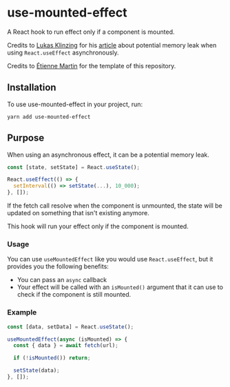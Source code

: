 # use-mounted-effect

A React hook to run effect only if a component is mounted.

Credits to [Lukas Klinzing](https://dev.to/theluk) for his [article](https://dev.to/theluk/usemountedeffect-asynchronous-useeffect-on-potentially-unmounted-components-5d56) about potential memory leak when using `React.useEffect` asynchronously.

Credits to [Étienne Martin](https://etiennemartin.ca) for the template of this repository. 

## Installation

To use use-mounted-effect in your project, run:

```shell script
yarn add use-mounted-effect
```

## Purpose

When using an asynchronous effect, it can be a potential memory leak.

```typescript
const [state, setState] = React.useState();

React.useEffect(() => {
  setInterval(() => setState(...), 10_000);
}, []);
```

If the fetch call resolve when the component is unmounted, the state will be updated on something that isn't existing anymore.

This hook will run your effect only if the component is mounted.

### Usage

You can use `useMountedEffect` like you would use `React.useEffect`, but it provides you the following benefits:

- You can pass an `async` callback
- Your effect will be called with an `isMounted()` argument that it can use to check if the component is still mounted.

### Example

```typescript
const [data, setData] = React.useState();

useMountedEffect(async (isMounted) => {
  const { data } = await fetch(url);

  if (!isMounted()) return;

  setState(data);
}, []);
```

